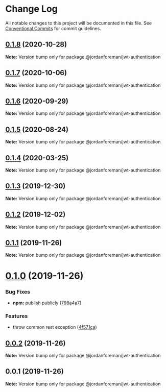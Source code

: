 # Change Log

All notable changes to this project will be documented in this file.
See [Conventional Commits](https://conventionalcommits.org) for commit guidelines.

## [0.1.8](https://github.com/jordanforeman/jwt-authentication/compare/@jordanforeman/jwt-authentication@0.1.7...@jordanforeman/jwt-authentication@0.1.8) (2020-10-28)

**Note:** Version bump only for package @jordanforeman/jwt-authentication





## [0.1.7](https://github.com/jordanforeman/jwt-authentication/compare/@jordanforeman/jwt-authentication@0.1.6...@jordanforeman/jwt-authentication@0.1.7) (2020-10-06)

**Note:** Version bump only for package @jordanforeman/jwt-authentication





## [0.1.6](https://github.com/jordanforeman/jwt-authentication/compare/@jordanforeman/jwt-authentication@0.1.5...@jordanforeman/jwt-authentication@0.1.6) (2020-09-29)

**Note:** Version bump only for package @jordanforeman/jwt-authentication





## [0.1.5](https://github.com/jordanforeman/jwt-authentication/compare/@jordanforeman/jwt-authentication@0.1.4...@jordanforeman/jwt-authentication@0.1.5) (2020-08-24)

**Note:** Version bump only for package @jordanforeman/jwt-authentication





## [0.1.4](https://github.com/jordanforeman/jwt-authentication/compare/@jordanforeman/jwt-authentication@0.1.3...@jordanforeman/jwt-authentication@0.1.4) (2020-03-25)

**Note:** Version bump only for package @jordanforeman/jwt-authentication





## [0.1.3](https://github.com/jordanforeman/jwt-authentication/compare/@jordanforeman/jwt-authentication@0.1.2...@jordanforeman/jwt-authentication@0.1.3) (2019-12-30)

**Note:** Version bump only for package @jordanforeman/jwt-authentication





## [0.1.2](https://github.com/jordanforeman/jwt-authentication/compare/@jordanforeman/jwt-authentication@0.1.1...@jordanforeman/jwt-authentication@0.1.2) (2019-12-02)

**Note:** Version bump only for package @jordanforeman/jwt-authentication





## [0.1.1](https://github.com/jordanforeman/jwt-authentication/compare/@jordanforeman/jwt-authentication@0.1.0...@jordanforeman/jwt-authentication@0.1.1) (2019-11-26)

**Note:** Version bump only for package @jordanforeman/jwt-authentication





# [0.1.0](https://github.com/jordanforeman/jwt-authentication/compare/@jordanforeman/jwt-authentication@0.0.2...@jordanforeman/jwt-authentication@0.1.0) (2019-11-26)


### Bug Fixes

* **npm:** publish publicly ([798a4a7](https://github.com/jordanforeman/jwt-authentication/commit/798a4a7af7ef09baee79a57344134d6f36d8614a))


### Features

* throw common rest exception ([4f571ca](https://github.com/jordanforeman/jwt-authentication/commit/4f571caf5dcd55a9fa907333d9e9cb0cb713e591))





## [0.0.2](https://github.com/jordanforeman/jwt-authentication/compare/@jordanforeman/jwt-authentication@0.0.1...@jordanforeman/jwt-authentication@0.0.2) (2019-11-26)

**Note:** Version bump only for package @jordanforeman/jwt-authentication





## 0.0.1 (2019-11-26)

**Note:** Version bump only for package @jordanforeman/jwt-authentication
